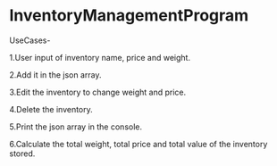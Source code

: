 # InventoryManagementProgram
UseCases-

1.User input of inventory name, price and weight.

2.Add it in the json array.

3.Edit the inventory to change weight and price.

4.Delete the inventory.

5.Print the json array in the console.

6.Calculate the total weight, total price and total value of the inventory stored.
